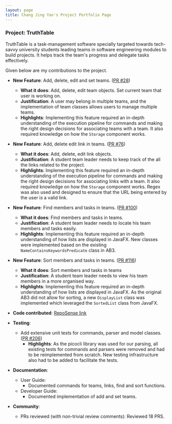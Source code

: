 ```yaml
---
layout: page
title: Chang Jing Yan's Project Portfolio Page
---
```


### Project: TruthTable

TruthTable is a task-management software specially targeted towards tech-savvy university students leading teams in
software engineering modules to build projects. It helps track the team's progress and delegate tasks effectively.

Given below are my contributions to the project.

* **New Feature**: Add, delete, edit and set teams. ([PR #28](https://github.com/AY2223S1-CS2103T-W13-4/tp/pull/28))
   * **What it does**: Add, delete, edit team objects. Set current team that user is working on. 
   * **Justification**: A user may belong in multiple teams, and the implementation of team classes allows users to manage multiple teams.
   * **Highlights**: Implementing this feature required an in-depth understanding of the execution pipeline for commands and making the right design decisions for associating teams with a team. It also required knowledge on how the `Storage` component works.


* **New Feature**: Add, delete edit link in teams. ([PR #76](https://github.com/AY2223S1-CS2103T-W13-4/tp/pull/76)) 
  * **What it does**: Add, delete, edit link objects.
  * **Justification**: A student team leader needs to keep track of the all the links related to the project.
  * **Highlights**: Implementing this feature required an in-depth understanding of the execution pipeline for commands and making the right design decisions for associating links with a team. It also required knowledge on how the `Storage` component works. Regex was also used and designed to ensure that the URL being entered by the user is a valid link.


* **New Feature**: Find members and tasks in teams. ([PR #100](https://github.com/AY2223S1-CS2103T-W13-4/tp/pull/100))
  * **What it does**: Find members and tasks in teams.
  * **Justification**: A student team leader needs to locate his team members and tasks easily.
  * **Highlights**: Implementing this feature required an in-depth understanding of how lists are displayed in JavaFX. New classes were implemented based on the existing `NameContainsKeywordsPredicate` class in AB3.


* **New Feature**: Sort members and tasks in teams. ([PR #116](https://github.com/AY2223S1-CS2103T-W13-4/tp/pull/116))
  * **What it does**: Sort members and tasks in teams
  * **Justification**: A student team leader needs to view his team members in a more organised way.
  * **Highlights**: Implementing this feature required an in-depth understanding of how lists are displayed in JavaFX. As the original AB3 did not allow for sorting, a new `DisplayList` class was implemented which leveraged the `SortedList` class from JavaFX.


* **Code contributed**: [RepoSense link](https://nus-cs2103-ay2223s1.github.io/tp-dashboard/?search=&sort=groupTitle&sortWithin=title&timeframe=commit&mergegroup=&groupSelect=groupByRepos&breakdown=true&checkedFileTypes=docs~functional-code~test-code~other&since=2022-09-16&tabOpen=true&tabType=authorship&tabAuthor=changjy44&tabRepo=AY2223S1-CS2103T-W13-4%2Ftp%5Bmaster%5D&authorshipIsMergeGroup=false&authorshipFileTypes=docs~functional-code~test-code&authorshipIsBinaryFileTypeChecked=false&authorshipIsIgnoredFilesChecked=false)


* **Testing**:
  * Add extensive unit tests for commands, parser and model classes. ([PR #206](https://github.com/AY2223S1-CS2103T-W13-4/tp/pull/206))
    * **Highlights**: As the picocli library was used for our parsing, all existing tests for commands and parsers were removed and had to be reimplemented from scratch. New testing infrastructure also had to be added to facilitate the tests.


* **Documentation**:
    * User Guide:
        * Documented commands for teams, links, find and sort functions. 
    * Developer Guide:
        * Documented implementation of add and set teams.


* **Community**:
    * PRs reviewed (with non-trivial review comments): Reviewed 18 PRS.
